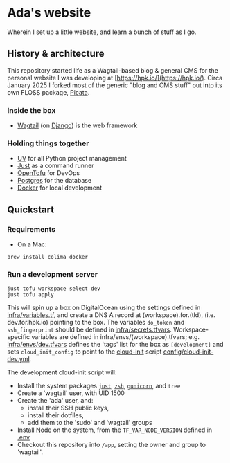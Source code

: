 # Ada's website

Wherein I set up a little website, and learn a bunch of stuff as I go.

## History & architecture

This repository started life as a Wagtail-based blog & general CMS for the personal website I was
developing at [https://hpk.io/](https://hpk.io/). Circa January 2025 I forked most of the generic
"blog and CMS stuff" out into its own FLOSS package, [Picata](https://pypi.org/project/picata/).

### Inside the box

- [Wagtail](https://wagtail.org) (on [Django](https://www.djangoproject.com)) is the web framework
<!-- - [Tailwind CSS](https://tailwindcss.com) for styling -->

### Holding things together

- [UV](https://github.com/astral-sh/uv) for all Python project management
- [Just](https://just.systems) as a command runner
- [OpenTofu](https://opentofu.org) for DevOps
- [Postgres](https://www.postgresql.org) for the database
- [Docker](https://www.docker.com) for local development

## Quickstart

### Requirements

- On a Mac:

```shell
brew install colima docker
```

### Run a development server

```shell
just tofu workspace select dev
just tofu apply
```

This will spin up a box on DigitalOcean using the settings defined in
[infra/variables.tf](infra/variables.tf), and create a DNS A record at
(workspace).for.(tld), (i.e. dev.for.hpk.io) pointing to the box. The variables
`do_token` and `ssh_fingerprint` should be defined in
[infra/secrets.tfvars](infra/secrets.tfvars). Workspace-specific variables are
defined in infra/envs/(workspace).tfvars; e.g.
[infra/envs/dev.tfvars](infra/envs/dev.tfvars) defines the 'tags' list for the
box as `[development]` and sets `cloud_init_config` to point to the
[cloud-init](https://cloud-init.io) script
[config/cloud-init-dev.yml](config/cloud-init-dev.yml).

The development cloud-init script will:

- Install the system packages [`just`](https://just.systems), [`zsh`](https://www.zsh.org),
  [`gunicorn`](https://gunicorn.org), and `tree`
- Create a 'wagtail' user, with UID 1500
- Create the 'ada' user, and:
  - install their SSH public keys,
  - install their dotfiles,
  - add them to the 'sudo' and 'wagtail' groups
- Install [Node](http://nodejs.org) on the system, from the `TF_VAR_NODE_VERSION`
  defined in [.env](.env)
- Checkout this repository into `/app`, setting the owner and group to 'wagtail'.
